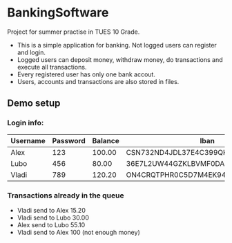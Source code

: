# BankingSoftware
Project for summer practise in TUES 10 Grade.

- This is a simple application for banking. Not logged users can register and login. 
- Logged users can deposit money, withdraw money, do transactions and execute all transactions.
- Every registered user has only one bank accout.
- Users, accounts and transactions are also stored in files.

## Demo setup
### Login info:
| Username | Password  | Balance      |  Iban   | 
| -------- | --------- | ---------    | --------| 
| Alex     |  123      |     100.00   |       CSN732ND4JDL37E4C399QK46L8CTP06F37   |  
| Lubo     |  456      |     80.00    |       36E7L2UW44GZKLBVMF0DA6MQ7GAPB034W1   | 
| Vladi    |  789      |     120.20   |       ON4CRQTPHR0C5D7M4EK948FZ1JGV9TC0LC   | 

### Transactions already in the queue
- Vladi send to Alex 15.20
- Vladi send to Lubo 30.00
- Alex send to Lubo 55.10
- Vladi send to Alex 100 (not enough money)